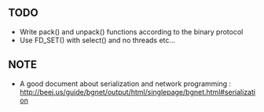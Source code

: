 ## TODO

* Write pack() and unpack() functions according to the binary protocol
* Use FD_SET() with select() and no threads etc...

## NOTE

* A good document about serialization and network programming : http://beej.us/guide/bgnet/output/html/singlepage/bgnet.html#serialization

